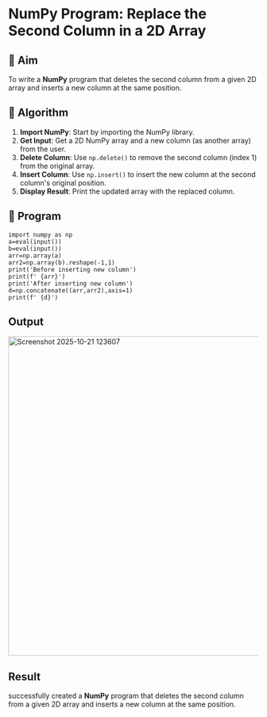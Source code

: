 # NumPy Program: Replace the Second Column in a 2D Array

## 🎯 Aim
To write a **NumPy** program that deletes the second column from a given 2D array and inserts a new column at the same position.

## 🧠 Algorithm
1. **Import NumPy**: Start by importing the NumPy library.
2. **Get Input**: Get a 2D NumPy array and a new column (as another array) from the user.
3. **Delete Column**: Use `np.delete()` to remove the second column (index 1) from the original array.
4. **Insert Column**: Use `np.insert()` to insert the new column at the second column's original position.
5. **Display Result**: Print the updated array with the replaced column.

## 🧾 Program
```
import numpy as np
a=eval(input())
b=eval(input())
arr=np.array(a)
arr2=np.array(b).reshape(-1,1)
print('Before inserting new column')
print(f' {arr}')
print('After inserting new column')
d=np.concatenate((arr,arr2),axis=1)
print(f' {d}')
```

## Output
<img width="1021" height="641" alt="Screenshot 2025-10-21 123607" src="https://github.com/user-attachments/assets/58eddb87-fda8-41fc-a699-3a8cd1922f50" />

## Result
successfully created  a **NumPy** program that deletes the second column from a given 2D array and inserts a new column at the same position.
